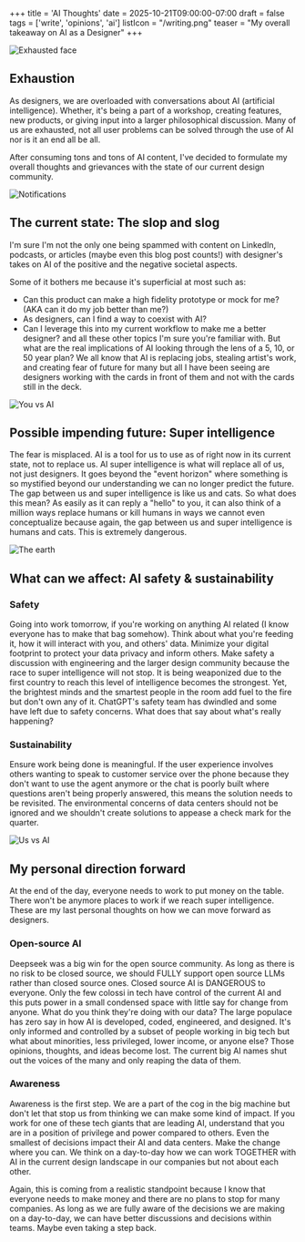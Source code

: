 +++
title = 'AI Thoughts'
date = 2025-10-21T09:00:00-07:00
draft = false
tags = ['write', 'opinions', 'ai']
listIcon = "/writing.png"
teaser = "My overall takeaway on AI as a Designer"
+++

![Exhausted face](/ai0.png)
## Exhaustion
As designers, we are overloaded with conversations about AI (artificial intelligence). Whether, it's being a part of a workshop, creating features, new products, or giving input into a larger philosophical discussion. Many of us are exhausted, not all user problems can be solved through the use of AI nor is it an end all be all. 



After consuming tons and tons of AI content, I've decided to formulate my overall thoughts and grievances with the state of our current design community.


![Notifications](/ai1.png)
## The current state: The slop and slog
I'm sure I'm not the only one being spammed with content on LinkedIn, podcasts, or articles (maybe even this blog post counts!) with designer's takes on AI of the positive and the negative societal aspects. 



Some of it bothers me because it's superficial at most such as:
- Can this product can make a high fidelity prototype or mock for me? (AKA can it do my job better than me?)
- As designers, can I find a way to coexist with AI?
- Can I leverage this into my current workflow to make me a better designer?
and all these other topics I'm sure you're familiar with. But what are the real implications of AI looking through the lens of a 5, 10, or 50 year plan? We all know that AI is replacing jobs, stealing artist's work, and creating fear of future for many but all I have been seeing are designers working with the cards in front of them and not with the cards still in the deck. 


![You vs AI](/ai3.png)
## Possible impending future: Super intelligence
The fear is misplaced. AI is a tool for us to use as of right now in its current state, not to replace us. AI super intelligence is what will replace all of us, not just designers. It goes beyond the "event horizon" where something is so mystified beyond our understanding we can no longer predict the future. The gap between us and super intelligence is like us and cats. So what does this mean? As easily as it can reply a "hello" to you, it can also think of a million ways replace humans or kill humans in ways we cannot even conceptualize because again, the gap between us and super intelligence is humans and cats. This is extremely dangerous.


![The earth](/ai4.png)
## What can we affect: AI safety & sustainability
### Safety
Going into work tomorrow, if you're working on anything AI related (I know everyone has to make that bag somehow). Think about what you're feeding it, how it will interact with you, and others' data. Minimize your digital footprint to protect your data privacy and inform others. Make safety a discussion with engineering and the larger design community because the race to super intelligence will not stop. It is being weaponized due to the first country to reach this level of intelligence becomes the strongest. Yet, the brightest minds and the smartest people in the room add fuel to the fire but don't own any of it. ChatGPT's safety team has dwindled and some have left due to safety concerns. What does that say about what's really happening? 



### Sustainability
Ensure work being done is meaningful. If the user experience involves others wanting to speak to customer service over the phone because they don't want to use the agent anymore or the chat is poorly built where questions aren't being properly answered, this means the solution needs to be revisited. The environmental concerns of data centers should not be ignored and we shouldn't create solutions to appease a check mark for the quarter.


![Us vs AI](/ai5.png)
## My personal direction forward
At the end of the day, everyone needs to work to put money on the table. There won't be anymore places to work if we reach super intelligence. These are my last personal thoughts on how we can move forward as designers.



### Open-source AI
Deepseek was a big win for the open source community. As long as there is no risk to be closed source, we should FULLY support open source LLMs rather than closed source ones. Closed source AI is DANGEROUS to everyone. Only the few colossi in tech have control of the current AI and this puts power in a small condensed space with little say for change from anyone. What do you think they're doing with our data? The large populace has zero say in how AI is developed, coded, engineered, and designed. It's only informed and controlled by a subset of people working in big tech but what about minorities, less privileged, lower income, or anyone else? Those opinions, thoughts, and ideas become lost. The current big AI names shut out the voices of the many and only reaping the data of them.



### Awareness
Awareness is the first step. We are a part of the cog in the big machine but don't let that stop us from thinking we can make some kind of impact. If you work for one of these tech giants that are leading AI, understand that you are in a position of privilege and power compared to others. Even the smallest of decisions impact their AI and data centers. Make the change where you can. We think on a day-to-day how we can work TOGETHER with AI in the current design landscape in our companies but not about each other.



Again, this is coming from a realistic standpoint because I know that everyone needs to make money and there are no plans to stop for many companies. As long as we are fully aware of the decisions we are making on a day-to-day, we can have better discussions and decisions within teams. Maybe even taking a step back.